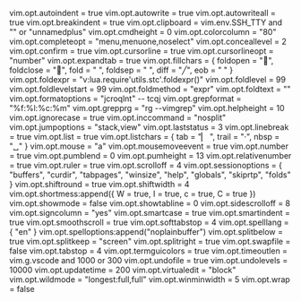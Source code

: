 vim.opt.autoindent = true
vim.opt.autowrite = true
vim.opt.autowriteall = true
vim.opt.breakindent = true
vim.opt.clipboard = vim.env.SSH_TTY and "" or "unnamedplus"
vim.opt.cmdheight = 0
vim.opt.colorcolumn = "80"
vim.opt.completeopt = "menu,menuone,noselect"
vim.opt.conceallevel = 2
vim.opt.confirm = true
vim.opt.cursorline = true
vim.opt.cursorlineopt = "number"
vim.opt.expandtab = true
vim.opt.fillchars = { foldopen = "", foldclose = "", fold = " ", foldsep = " ", diff = "╱", eob = " " }
vim.opt.foldexpr = "v:lua.require'utils.stc'.foldexpr()"
vim.opt.foldlevel = 99
vim.opt.foldlevelstart = 99
vim.opt.foldmethod = "expr"
vim.opt.foldtext = ""
vim.opt.formatoptions = "jcroqlnt" -- tcqj
vim.opt.grepformat = "%f:%l:%c:%m"
vim.opt.grepprg = "rg --vimgrep"
vim.opt.helpheight = 10
vim.opt.ignorecase = true
vim.opt.inccommand = "nosplit"
vim.opt.jumpoptions = "stack,view"
vim.opt.laststatus = 3
vim.opt.linebreak = true
vim.opt.list = true
vim.opt.listchars = { tab = "▏ ", trail = "·", nbsp = "␣" }
vim.opt.mouse = "a"
vim.opt.mousemoveevent = true
vim.opt.number = true
vim.opt.pumblend = 0
vim.opt.pumheight = 13
vim.opt.relativenumber = true
vim.opt.ruler = true
vim.opt.scrolloff = 4
vim.opt.sessionoptions = { "buffers", "curdir", "tabpages", "winsize", "help", "globals", "skiprtp", "folds" }
vim.opt.shiftround = true
vim.opt.shiftwidth = 4
vim.opt.shortmess:append({ W = true, I = true, c = true, C = true })
vim.opt.showmode = false
vim.opt.showtabline = 0
vim.opt.sidescrolloff = 8
vim.opt.signcolumn = "yes"
vim.opt.smartcase = true
vim.opt.smartindent = true
vim.opt.smoothscroll = true
vim.opt.softtabstop = 4
vim.opt.spelllang = { "en" }
vim.opt.spelloptions:append("noplainbuffer")
vim.opt.splitbelow = true
vim.opt.splitkeep = "screen"
vim.opt.splitright = true
vim.opt.swapfile = false
vim.opt.tabstop = 4
vim.opt.termguicolors = true
vim.opt.timeoutlen = vim.g.vscode and 1000 or 300
vim.opt.undofile = true
vim.opt.undolevels = 10000
vim.opt.updatetime = 200
vim.opt.virtualedit = "block"
vim.opt.wildmode = "longest:full,full"
vim.opt.winminwidth = 5
vim.opt.wrap = false
